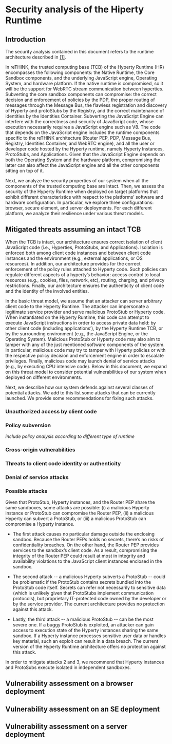 # Security analysis of the Hiperty Runtime

## Introduction

The security analysis contained in this document refers to the runtime architecture described in [[1]](https://github.com/reTHINK-project/core-framework/blob/master/docs/specs/runtime/runtime-architecture.md).

In reTHINK, the trusted computing base (TCB) of the Hyperty Runtime (HR) encompasses the following components: the Native Runtime, the Core Sandbox components, and the underlying JavaScript engine, Operating System, and hardware platform. If the native runtime is compromised, so it will be the support for WebRTC stream communication between hyperties. Subverting the core sandbox components can compromise: the correct decision and enforcement of policies by the PDP, the proper routing of messages through the Message Bus, the flawless registration and discovery of Hyperty and protoStubs by the Registry, and the correct maintenance of identities by the Identities Container. Subverting the JavaScript Engine can interfere with the correctness and security of JavaScript code, whose execution necessarily requires a JavaScript engine such as V8. The code that depends on the JavaScript engine includes the runtime components specific to the reTHINK architecture (Router PEP, PDP, Message Bus, Registry, Identities Container, and WebRTC engine), and all the user or developer code hosted by the Hyperty runtime, namely Hyperty Instances, ProtoStubs, and Applications. Given that the JavaScript Engine depends on both the Operating System and the hardware platform, compromising the latter can also affect the JavaScript engine and all the other components sitting on top of it.

Next, we analyze the security properties of our system when all the components of the trusted computing base are intact. Then, we assess the security of the Hyperty Runtime when deployed on target platforms that exhibit different characteristics with respect to the platforms’ software and hardware configuration. In particular, we explore three configurations: browser, secure element, and server deployments. For each different platform, we analyze their resilience under various threat models.


## Mitigated threats assuming an intact TCB

When the TCB is intact, our architecture ensures correct isolation of client JavaScript code (i.e., Hyperties, ProtoStubs, and Applications). Isolation is enforced both among client code instances and between client code instances and the environment (e.g., external applications, or OS resources). In addition, our architecture provides for the correct enforcement of the policy rules attached to Hyperty code. Such policies can regulate different aspects of a hyperty’s behavior: access control to local resources (e.g., cookies, files, network, etc), routing, charging, and privacy restrictions. Finally, our architecture ensures the authenticity of client code and the identity of the involved entities.

In the basic threat model, we assume that an attacker can server arbitrary client code to the Hyperty Runtime. The attacker can impersonate a legitimate service provider and serve malicious ProtoStub or Hyperty code. When instantiated on the Hyperty Runtime, this code can attempt to execute JavaScript instructions in order to access private data held: by other client code (including applications’), by the Hyperty Runtime TCB, or by the surrounding environment (e.g., the JavaScript Engine, or the Operating System). Malicious ProtoStub or Hyperty code may also aim to tamper with any of the just mentioned software components of the system. In particular, malicious code may try to tamper with Hyperty policies or with the respective policy decision and enforcement engine in order to escalate privileges. Finally, malicious code may launch denial of service attacks (e.g., by executing CPU intensive code). Below in this document, we expand on this threat model to consider potential vulnerabilities of our system when deployed on different environments.

Next, we describe how our system defends against several classes of potential attacks. We add to this list some attacks that can be currently launched. We provide some recommendations for fixing such attacks.

### Unauthorized access by client code

### Policy subversion

*include policy analysis according to different type of runtime*

### Cross-origin vulnerabilities

### Threats to client code identity or authenticity

### Denial of service attacks

### Possible attacks

Given that ProtoStub, Hyperty instances, and the Router PEP share the same sandboxes, some attacks are possible: (i) a malicious Hyperty instance or ProtoStub can compromise the Router PEP, (ii) a malicious Hyperty can subvert a ProtoStub, or (iii) a malicious ProtoStub can compromise a Hyperty instance.

 * The first attack causes no particular damage outside the enclosing sandbox. Because the Router PEPs holds no secrets, there’s no risks of confidentiality breaches. On the other hand, the Router PEP provides services to the sandbox’s client code. As a result, compromising the integrity of the Router PEP could result at most in integrity and availability violations to the JavaScript client instances enclosed in the sandbox.

 * The second attack -- a malicious Hyperty subverts a ProtoStub -- could be problematic if the ProtoStub contains secrets bundled into the ProtoStub code itself. Secrets can refer not necessarily to sensitive data (which is unlikely given that ProtoStubs implement communication protocols), but proprietary  IT-protected code owned by the developer or by the service provider. The current architecture provides no protection against this attack.

 * Lastly, the third attack -- a malicious ProtoStub -- can be the most severe one. If a buggy ProtoStub is exploited, an attacker can gain access to execution state of the Hyperty instances sharing the same sandbox. If a Hyperty instance processes sensitive user data or handles key material, such an exploit can result in a data breach. The current version of the Hyperty Runtime architecture offers no protection against this attack.

In order to mitigate attacks 2 and 3, we recommend that Hyperty instances and ProtoSubs execute isolated in independent sandboxes.



## Vulnerability assessment on a browser deployment


## Vulnerability assessment on an SE deployment


## Vulnerability assessment on a server deployment
